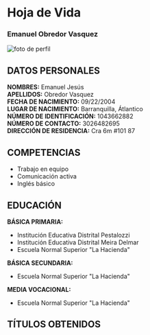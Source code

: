 # Hoja de Vida
### **Emanuel Obredor Vasquez** ###

![foto de perfil](https://avatars.githubusercontent.com/u/110873019?s=400&u=a0a82670a17ec6d520bbc36f614fd9a8fb421e0b&v=)
## DATOS PERSONALES ##
**NOMBRES:** Emanuel Jesús  
**APELLIDOS:** Obredor Vasquez  
**FECHA DE NACIMIENTO:** 09/22/2004  
**LUGAR DE NACIMIENTO:** Barranquilla, Átlantico  
**NÚMERO DE IDENTIFICACIÓN:** 1043662882  
**NÚMERO DE CONTACTO:** 3026482695  
**DIRECCIÓN DE RESIDENCIA:** Cra 6m #101 87  
## COMPETENCIAS ##
- Trabajo en equipo
- Comunicación activa
- Inglés básico
## EDUCACIÓN ##
**BÁSICA PRIMARIA:**
- Institución Educativa Distrital Pestalozzi
- Institución Educativa Distrital Meira Delmar
- Escuela Normal Superior "La Hacienda"  

**BÁSICA SECUNDARIA:**
- Escuela Normal Superior "La Hacienda"  

**MEDIA VOCACIONAL:**  
- Escuela Normal Superior "La Hacienda"
## TÍTULOS OBTENIDOS
